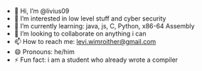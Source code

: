 - 👋 Hi, I’m @livius09
- 👀 I’m interested in low level stuff and cyber security
- 🌱 I’m currently learning: java, js, C, Python, x86-64 Assembly
- 💞️ I’m looking to collaborate on anything i can 
- 📫 How to reach me: levi.wimroither@gmail.com
- 😄 Pronouns: he/him
- ⚡ Fun fact: i am a student who already wrote a compiler

<!---
livius09/livius09 is a ✨ special ✨ repository because its `README.md` (this file) appears on your GitHub profile.
You can click the Preview link to take a look at your changes.
--->
